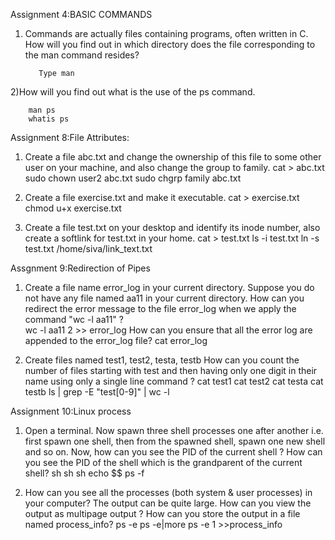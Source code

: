 
Assignment 4:BASIC COMMANDS
  1) Commands are actually files containing programs, often written in C.
     How will you find out in which directory does  the file corresponding to the man command 
     resides?

            Type man
  2)How will you find out what is the use of the ps command.
        
        man ps
        whatis ps




Assignment 8:File Attributes:
  1. Create a file abc.txt and change the ownership of this file to some other user on your machine,
   and also change the group to family.
         cat > abc.txt
         sudo chown user2 abc.txt
         sudo chgrp family abc.txt

  2. Create a file exercise.txt and make it  executable.
         cat > exercise.txt
         chmod u+x exercise.txt

  3. Create a file test.txt on your desktop and identify its inode number, also create a softlink
   for test.txt in your home.
         cat > test.txt
         ls -i test.txt
         ln -s test.txt /home/siva/link_text.txt


Assgnment 9:Redirection of Pipes
  1. Create a file name error_log in your current directory. Suppose you do not have any file named aa11 in your current directory. 
     How  can you redirect the error message to the file error_log when we apply the command "wc -l aa11" ?  
         wc -l  aa11 2 >> error_log
     How can you ensure that all the error log are appended to the error_log file?
         cat error_log

 2. Create  files named test1, test2, testa, testb
   How can you count the number of  files starting with test and then having only one digit in their 
   name using only a single line command ?
         cat test1
         cat test2
         cat testa
         cat testb
         ls | grep -E "test[0-9]" | wc -l


Assignment 10:Linux process

1. Open a terminal. Now spawn three shell processes one after another i.e. first spawn one shell, then from the spawned shell, spawn one new shell and so on. Now, 
   how can you see the PID of the current shell ? How can you see the PID of the shell which is the grandparent of the current shell?
        sh
        sh
        sh
        echo $$
        ps -f


2. How can you see all the processes (both system & user processes) in your computer?
   The output can be quite large.  How can you view the output as multipage output ? 
   How can you store the output in a file named process_info?
        ps -e
        ps -e|more
        ps -e 1 >>process_info

       






   
